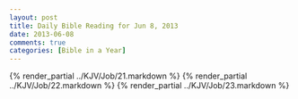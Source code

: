```yaml
---
layout: post
title: Daily Bible Reading for Jun 8, 2013
date: 2013-06-08
comments: true
categories: [Bible in a Year]
---
```

{% render_partial ../KJV/Job/21.markdown %}
{% render_partial ../KJV/Job/22.markdown %}
{% render_partial ../KJV/Job/23.markdown %}
